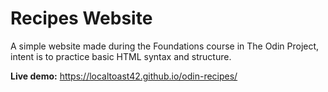 # Recipes Website

A simple website made during the Foundations course in The Odin Project, intent is to practice basic HTML syntax and structure.

**Live demo:** https://localtoast42.github.io/odin-recipes/